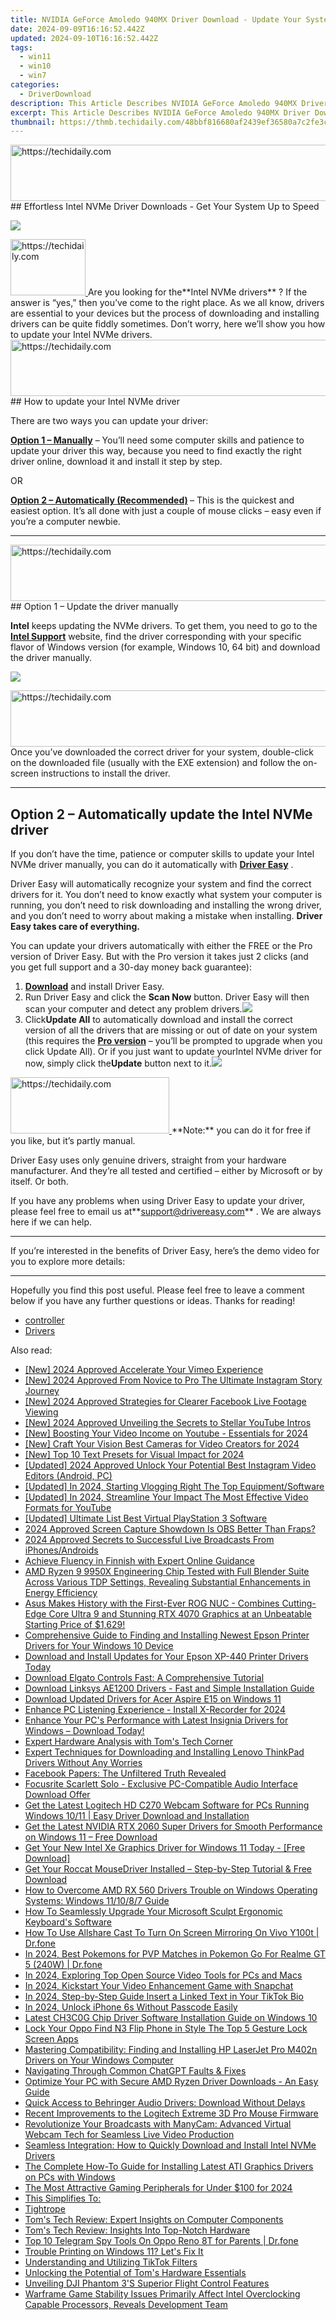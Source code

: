 ```yaml
---
title: NVIDIA GeForce Amoledo 940MX Driver Download - Update Your System
date: 2024-09-09T16:16:52.442Z
updated: 2024-09-10T16:16:52.442Z
tags:
  - win11
  - win10
  - win7
categories:
  - DriverDownload
description: This Article Describes NVIDIA GeForce Amoledo 940MX Driver Download - Update Your System
excerpt: This Article Describes NVIDIA GeForce Amoledo 940MX Driver Download - Update Your System
thumbnail: https://thmb.techidaily.com/48bbf816680af2439ef36580a7c2fe3c4155339daebaab90b2926193e2ffe8d4.png
---
```


<!-- affiliate ads begin -->
<a href="https://25home.pxf.io/c/5597632/2123482/16836" target="_top" id="2123482">
  <img src="//a.impactradius-go.com/display-ad/16836-2123482" border="0" alt="https://techidaily.com" width="728" height="90"/>
</a>
<img height="0" width="0" src="https://25home.pxf.io/i/5597632/2123482/16836" style="position:absolute;visibility:hidden;" border="0" />
<!-- affiliate ads end -->
## Effortless Intel NVMe Driver Downloads - Get Your System Up to Speed

![](https://images.drivereasy.com/wp-content/uploads/2019/07/image-164.png)

<!-- affiliate ads begin -->
<a href="https://aligracehair.sjv.io/c/5597632/2135363/19272" target="_top" id="2135363">
  <img src="//a.impactradius-go.com/display-ad/19272-2135363" border="0" alt="https://techidaily.com" width="120" height="90"/>
</a>
<img height="0" width="0" src="https://aligracehair.sjv.io/i/5597632/2135363/19272" style="position:absolute;visibility:hidden;" border="0" />
<!-- affiliate ads end -->
 Are you looking for the**Intel NVMe drivers** ? If the answer is “yes,” then you’ve come to the right place. As we all know, drivers are essential to your devices but the process of downloading and installing drivers can be quite fiddly sometimes. Don’t worry, here we’ll show you how to update your Intel NVMe drivers.

<!-- affiliate ads begin -->
<a href="https://ephamedtechinc.pxf.io/c/5597632/2123511/26400" target="_top" id="2123511">
  <img src="//a.impactradius-go.com/display-ad/26400-2123511" border="0" alt="https://techidaily.com" width="728" height="90"/>
</a>
<img height="0" width="0" src="https://ephamedtechinc.pxf.io/i/5597632/2123511/26400" style="position:absolute;visibility:hidden;" border="0" />
<!-- affiliate ads end -->
## How to update your Intel NVMe driver

There are two ways you can update your driver:

**[Option 1 – Manually](https://tools.techidaily.com/drivereasy/download/)**  – You’ll need some computer skills and patience to update your driver this way, because you need to find exactly the right driver online, download it and install it step by step.  

 OR  

**[Option 2 – Automatically (Recommended)](https://www.drivereasy.com/knowledge/download-intel-nvme-drivers-quickly-easily/#option2) [](https://tools.techidaily.com/drivereasy/download/)**  – This is the quickest and easiest option. It’s all done with just a couple of mouse clicks – easy even if you’re a computer newbie.

---

<!-- affiliate ads begin -->
<a href="https://unicoeye.pxf.io/c/5597632/2134496/18498" target="_top" id="2134496">
  <img src="//a.impactradius-go.com/display-ad/18498-2134496" border="0" alt="https://techidaily.com" width="728" height="90"/>
</a>
<img height="0" width="0" src="https://unicoeye.pxf.io/i/5597632/2134496/18498" style="position:absolute;visibility:hidden;" border="0" />
<!-- affiliate ads end -->
## Option 1 – Update the driver manually

**Intel** keeps updating the NVMe drivers. To get them, you need to go to the **[Intel Support](https://downloadcenter.intel.com/product/35125/Memory-and-Storage)**  website, find the driver corresponding with your specific flavor of Windows version (for example, Windows 10, 64 bit) and download the driver manually.

![](https://images.drivereasy.com/wp-content/uploads/2019/07/image-162.png)

<!-- affiliate ads begin -->
<a href="https://appsumo.8odi.net/c/5597632/2118305/7443" target="_top" id="2118305">
  <img src="//a.impactradius-go.com/display-ad/7443-2118305" border="0" alt="https://techidaily.com" width="728" height="90"/>
</a>
<img height="0" width="0" src="https://appsumo.8odi.net/i/5597632/2118305/7443" style="position:absolute;visibility:hidden;" border="0" />
<!-- affiliate ads end -->
 Once you’ve downloaded the correct driver for your system, double-click on the downloaded file (usually with the EXE extension) and follow the on-screen instructions to install the driver.

---

## Option 2 – Automatically update the Intel NVMe driver

 If you don’t have the time, patience or computer skills to update your Intel NVMe driver manually, you can do it automatically with **[Driver Easy](https://tools.techidaily.com/drivereasy/download/)**  .

 Driver Easy will automatically recognize your system and find the correct drivers for it. You don’t need to know exactly what system your computer is running, you don’t need to risk downloading and installing the wrong driver, and you don’t need to worry about making a mistake when installing. **Driver Easy takes care of everything.**

 You can update your drivers automatically with either the FREE or the Pro version of Driver Easy. But with the Pro version it takes just 2 clicks (and you get full support and a 30-day money back guarantee):

1. **[Download](https://tools.techidaily.com/drivereasy/download/)**  and install Driver Easy.
2. Run Driver Easy and click the **Scan Now** button. Driver Easy will then scan your computer and detect any problem drivers.![](https://images.drivereasy.com/wp-content/uploads/2019/06/image-439.png)
3. Click**Update All** to automatically download and install the correct version of all the drivers that are missing or out of date on your system (this requires the **[Pro version](https://tools.techidaily.com/drivereasy/download/)**  – you’ll be prompted to upgrade when you click Update All). Or if you just want to update yourIntel NVMe driver for now, simply click the**Update**  button next to it.![](https://images.drivereasy.com/wp-content/uploads/2019/07/image-163.png)

<!-- affiliate ads begin -->
<a href="https://25home.pxf.io/c/5597632/2123473/16836" target="_top" id="2123473">
  <img src="//a.impactradius-go.com/display-ad/16836-2123473" border="0" alt="https://techidaily.com" width="254" height="90"/>
</a>
<img height="0" width="0" src="https://25home.pxf.io/i/5597632/2123473/16836" style="position:absolute;visibility:hidden;" border="0" />
<!-- affiliate ads end -->
**Note:** you can do it for free if you like, but it’s partly manual.

 Driver Easy uses only genuine drivers, straight from your hardware manufacturer. And they’re all tested and certified – either by Microsoft or by itself. Or both.

 If you have any problems when using Driver Easy to update your driver, please feel free to email us at**<support@drivereasy.com>** . We are always here if we can help.

---

 If you’re interested in the benefits of Driver Easy, here’s the demo video for you to explore more details:

---

 Hopefully you find this post useful. Please feel free to leave a comment below if you have any further questions or ideas. Thanks for reading!

* [controller](https://tools.techidaily.com/drivereasy/download/)
* [Drivers](https://tools.techidaily.com/drivereasy/download/)

<ins class="adsbygoogle"
     style="display:block"
     data-ad-format="autorelaxed"
     data-ad-client="ca-pub-7571918770474297"
     data-ad-slot="1223367746"></ins>



<ins class="adsbygoogle"
     style="display:block"
     data-ad-client="ca-pub-7571918770474297"
     data-ad-slot="8358498916"
     data-ad-format="auto"
     data-full-width-responsive="true"></ins>

<span class="atpl-alsoreadstyle">Also read:</span>
<div><ul>
<li><a href="https://vimeo-videos.techidaily.com/new-2024-approved-accelerate-your-vimeo-experience/"><u>[New] 2024 Approved Accelerate Your Vimeo Experience</u></a></li>
<li><a href="https://instagram-videos.techidaily.com/new-2024-approved-from-novice-to-pro-the-ultimate-instagram-story-journey/"><u>[New] 2024 Approved From Novice to Pro The Ultimate Instagram Story Journey</u></a></li>
<li><a href="https://facebook-video-recording.techidaily.com/new-2024-approved-strategies-for-clearer-facebook-live-footage-viewing/"><u>[New] 2024 Approved Strategies for Clearer Facebook Live Footage Viewing</u></a></li>
<li><a href="https://youtube-docs.techidaily.com/024-approved-unveiling-the-secrets-to-stellar-youtube-intros/"><u>[New] 2024 Approved Unveiling the Secrets to Stellar YouTube Intros</u></a></li>
<li><a href="https://youtube-tips.techidaily.com/oosting-your-video-income-on-youtube-essentials-for-2024/"><u>[New] Boosting Your Video Income on Youtube - Essentials for 2024</u></a></li>
<li><a href="https://facebook-video-share.techidaily.com/new-craft-your-vision-best-cameras-for-video-creators-for-2024/"><u>[New] Craft Your Vision Best Cameras for Video Creators for 2024</u></a></li>
<li><a href="https://fox-direct.techidaily.com/new-top-10-text-presets-for-visual-impact-for-2024/"><u>[New] Top 10 Text Presets for Visual Impact for 2024</u></a></li>
<li><a href="https://instagram-video-files.techidaily.com/updated-2024-approved-unlock-your-potential-best-instagram-video-editors-android-pc/"><u>[Updated] 2024 Approved Unlock Your Potential Best Instagram Video Editors (Android, PC)</u></a></li>
<li><a href="https://fox-info.techidaily.com/updated-in-2024-starting-vlogging-right-the-top-equipmentsoftware/"><u>[Updated] In 2024, Starting Vlogging Right The Top Equipment/Software</u></a></li>
<li><a href="https://youtube-web.techidaily.com/ed-in-2024-streamline-your-impact-the-most-effective-video-formats-for-youtube/"><u>[Updated] In 2024, Streamline Your Impact The Most Effective Video Formats for YouTube</u></a></li>
<li><a href="https://screen-mirroring-recording.techidaily.com/updated-ultimate-list-best-virtual-playstation-3-software/"><u>[Updated] Ultimate List Best Virtual PlayStation 3 Software</u></a></li>
<li><a href="https://video-capture.techidaily.com/2024-approved-screen-capture-showdown-is-obs-better-than-fraps/"><u>2024 Approved Screen Capture Showdown Is OBS Better Than Fraps?</u></a></li>
<li><a href="https://facebook-video-content.techidaily.com/2024-approved-secrets-to-successful-live-broadcasts-from-iphonesandroids/"><u>2024 Approved Secrets to Successful Live Broadcasts From iPhones/Androids</u></a></li>
<li><a href="https://mondly-stories.techidaily.com/achieve-fluency-in-finnish-with-expert-online-guidance/"><u>Achieve Fluency in Finnish with Expert Online Guidance</u></a></li>
<li><a href="https://hardware-help.techidaily.com/amd-ryzen-9-9950x-engineering-chip-tested-with-full-blender-suite-across-various-tdp-settings-revealing-substantial-enhancements-in-energy-efficiency/"><u>AMD Ryzen 9 9950X Engineering Chip Tested with Full Blender Suite Across Various TDP Settings, Revealing Substantial Enhancements in Energy Efficiency</u></a></li>
<li><a href="https://hardware-help.techidaily.com/1723262403477-asus-makes-history-with-the-first-ever-rog-nuc-combines-cutting-edge-core-ultra-9-and-stunning-rtx-4070-graphics-at-an-unbeatable-starting-price-of-1629/"><u>Asus Makes History with the First-Ever ROG NUC - Combines Cutting-Edge Core Ultra 9 and Stunning RTX 4070 Graphics at an Unbeatable Starting Price of $1,629!</u></a></li>
<li><a href="https://hardware-help.techidaily.com/comprehensive-guide-to-finding-and-installing-newest-epson-printer-drivers-for-your-windows-10-device/"><u>Comprehensive Guide to Finding and Installing Newest Epson Printer Drivers for Your Windows 10 Device</u></a></li>
<li><a href="https://hardware-help.techidaily.com/1722975167577-download-and-install-updates-for-your-epson-xp-440-printer-drivers-today/"><u>Download and Install Updates for Your Epson XP-440 Printer Drivers Today</u></a></li>
<li><a href="https://hardware-help.techidaily.com/download-elgato-controls-fast-a-comprehensive-tutorial/"><u>Download Elgato Controls Fast: A Comprehensive Tutorial</u></a></li>
<li><a href="https://hardware-help.techidaily.com/download-linksys-ae1200-drivers-fast-and-simple-installation-guide/"><u>Download Linksys AE1200 Drivers - Fast and Simple Installation Guide</u></a></li>
<li><a href="https://hardware-help.techidaily.com/download-updated-drivers-for-acer-aspire-e15-on-windows-11/"><u>Download Updated Drivers for Acer Aspire E15 on Windows 11</u></a></li>
<li><a href="https://screen-video-capture.techidaily.com/enhance-pc-listening-experience-install-x-recorder-for-2024/"><u>Enhance PC Listening Experience - Install X-Recorder for 2024</u></a></li>
<li><a href="https://hardware-help.techidaily.com/enhance-your-pcs-performance-with-latest-insignia-drivers-for-windows-download-today/"><u>Enhance Your PC's Performance with Latest Insignia Drivers for Windows – Download Today!</u></a></li>
<li><a href="https://hardware-help.techidaily.com/expert-hardware-analysis-with-toms-tech-corner/"><u>Expert Hardware Analysis with Tom's Tech Corner</u></a></li>
<li><a href="https://hardware-help.techidaily.com/1722970462284-expert-techniques-for-downloading-and-installing-lenovo-thinkpad-drivers-without-any-worries/"><u>Expert Techniques for Downloading and Installing Lenovo ThinkPad Drivers Without Any Worries</u></a></li>
<li><a href="https://facebook.techidaily.com/facebook-papers-the-unfiltered-truth-revealed/"><u>Facebook Papers: The Unfiltered Truth Revealed</u></a></li>
<li><a href="https://hardware-help.techidaily.com/focusrite-scarlett-solo-exclusive-pc-compatible-audio-interface-download-offer/"><u>Focusrite Scarlett Solo - Exclusive PC-Compatible Audio Interface Download Offer</u></a></li>
<li><a href="https://hardware-help.techidaily.com/get-the-latest-logitech-hd-c270-webcam-software-for-pcs-running-windows-1011-easy-driver-download-and-installation/"><u>Get the Latest Logitech HD C270 Webcam Software for PCs Running Windows 10/11 | Easy Driver Download and Installation</u></a></li>
<li><a href="https://hardware-help.techidaily.com/get-the-latest-nvidia-rtx-2060-super-drivers-for-smooth-performance-on-windows-11-free-download/"><u>Get the Latest NVIDIA RTX 2060 Super Drivers for Smooth Performance on Windows 11 – Free Download</u></a></li>
<li><a href="https://hardware-help.techidaily.com/get-your-new-intel-xe-graphics-driver-for-windows-11-today-free-download/"><u>Get Your New Intel Xe Graphics Driver for Windows 11 Today - [Free Download]</u></a></li>
<li><a href="https://hardware-help.techidaily.com/get-your-roccat-mousedriver-installed-step-by-step-tutorial-and-free-download/"><u>Get Your Roccat MouseDriver Installed – Step-by-Step Tutorial & Free Download</u></a></li>
<li><a href="https://hardware-help.techidaily.com/how-to-overcome-amd-rx-560-drivers-trouble-on-windows-operating-systems-windows-111087-guide/"><u>How to Overcome AMD RX 560 Drivers Trouble on Windows Operating Systems: Windows 11/10/8/7 Guide</u></a></li>
<li><a href="https://hardware-help.techidaily.com/how-to-seamlessly-upgrade-your-microsoft-sculpt-ergonomic-keyboards-software/"><u>How To Seamlessly Upgrade Your Microsoft Sculpt Ergonomic Keyboard's Software</u></a></li>
<li><a href="https://screen-mirror.techidaily.com/how-to-use-allshare-cast-to-turn-on-screen-mirroring-on-vivo-y100t-drfone-by-drfone-android/"><u>How To Use Allshare Cast To Turn On Screen Mirroring On Vivo Y100t | Dr.fone</u></a></li>
<li><a href="https://pokemon-go-android.techidaily.com/in-2024-best-pokemons-for-pvp-matches-in-pokemon-go-for-realme-gt-5-240w-drfone-by-drfone-virtual-android/"><u>In 2024, Best Pokemons for PVP Matches in Pokemon Go For Realme GT 5 (240W) | Dr.fone</u></a></li>
<li><a href="https://some-techniques.techidaily.com/in-2024-exploring-top-open-source-video-tools-for-pcs-and-macs/"><u>In 2024, Exploring Top Open Source Video Tools for PCs and Macs</u></a></li>
<li><a href="https://extra-support.techidaily.com/in-2024-kickstart-your-video-enhancement-game-with-snapchat/"><u>In 2024, Kickstart Your Video Enhancement Game with Snapchat</u></a></li>
<li><a href="https://extra-skills.techidaily.com/in-2024-step-by-step-guide-insert-a-linked-text-in-your-tiktok-bio/"><u>In 2024, Step-by-Step Guide Insert a Linked Text in Your TikTok Bio</u></a></li>
<li><a href="https://ios-unlock.techidaily.com/in-2024-unlock-iphone-6s-without-passcode-easily-by-drfone-ios/"><u>In 2024, Unlock iPhone 6s Without Passcode Easily</u></a></li>
<li><a href="https://hardware-help.techidaily.com/latest-ch3c0g-chip-driver-software-installation-guide-on-windows-10/"><u>Latest CH3C0G Chip Driver Software Installation Guide on Windows 10</u></a></li>
<li><a href="https://unlock-android.techidaily.com/lock-your-oppo-find-n3-flip-phone-in-style-the-top-5-gesture-lock-screen-apps-by-drfone-android/"><u>Lock Your Oppo Find N3 Flip Phone in Style The Top 5 Gesture Lock Screen Apps</u></a></li>
<li><a href="https://hardware-help.techidaily.com/mastering-compatibility-finding-and-installing-hp-laserjet-pro-m402n-drivers-on-your-windows-computer/"><u>Mastering Compatibility: Finding and Installing HP LaserJet Pro M402n Drivers on Your Windows Computer</u></a></li>
<li><a href="https://tech-revival.techidaily.com/navigating-through-common-chatgpt-faults-and-fixes/"><u>Navigating Through Common ChatGPT Faults & Fixes</u></a></li>
<li><a href="https://hardware-help.techidaily.com/optimize-your-pc-with-secure-amd-ryzen-driver-downloads-an-easy-guide/"><u>Optimize Your PC with Secure AMD Ryzen Driver Downloads - An Easy Guide</u></a></li>
<li><a href="https://hardware-help.techidaily.com/1722978258490-quick-access-to-behringer-audio-drivers-download-without-delays/"><u>Quick Access to Behringer Audio Drivers: Download Without Delays</u></a></li>
<li><a href="https://hardware-help.techidaily.com/recent-improvements-to-the-logitech-extreme-3d-pro-mouse-firmware/"><u>Recent Improvements to the Logitech Extreme 3D Pro Mouse Firmware</u></a></li>
<li><a href="https://blog-min.techidaily.com/revolutionize-your-broadcasts-with-manycam-advanced-virtual-webcam-tech-for-seamless-live-video-production/"><u>Revolutionize Your Broadcasts with ManyCam: Advanced Virtual Webcam Tech for Seamless Live Video Production</u></a></li>
<li><a href="https://hardware-help.techidaily.com/seamless-integration-how-to-quickly-download-and-install-intel-nvme-drivers/"><u>Seamless Integration: How to Quickly Download and Install Intel NVMe Drivers</u></a></li>
<li><a href="https://hardware-help.techidaily.com/the-complete-how-to-guide-for-installing-latest-ati-graphics-drivers-on-pcs-with-windows/"><u>The Complete How-To Guide for Installing Latest ATI Graphics Drivers on PCs with Windows</u></a></li>
<li><a href="https://screen-activity-recording.techidaily.com/the-most-attractive-gaming-peripherals-for-under-100-for-2024/"><u>The Most Attractive Gaming Peripherals for Under $100 for 2024</u></a></li>
<li><a href="https://hardware-help.techidaily.com/this-simplifies-to/"><u>This Simplifies To:</u></a></li>
<li><a href="https://hardware-help.techidaily.com/tightrope/"><u>Tightrope</u></a></li>
<li><a href="https://hardware-help.techidaily.com/toms-tech-review-expert-insights-on-computer-components/"><u>Tom's Tech Review: Expert Insights on Computer Components</u></a></li>
<li><a href="https://hardware-help.techidaily.com/toms-tech-review-insights-into-top-notch-hardware/"><u>Tom's Tech Review: Insights Into Top-Notch Hardware</u></a></li>
<li><a href="https://android-location-track.techidaily.com/top-10-telegram-spy-tools-on-oppo-reno-8t-for-parents-drfone-by-drfone-virtual-android/"><u>Top 10 Telegram Spy Tools On Oppo Reno 8T for Parents | Dr.fone</u></a></li>
<li><a href="https://printer-issues.techidaily.com/trouble-printing-on-windows-11-lets-fix-it/"><u>Trouble Printing on Windows 11? Let's Fix It</u></a></li>
<li><a href="https://tiktok-video-recordings.techidaily.com/understanding-and-utilizing-tiktok-filters/"><u>Understanding and Utilizing TikTok Filters</u></a></li>
<li><a href="https://hardware-help.techidaily.com/unlocking-the-potential-of-toms-hardware-essentials/"><u>Unlocking the Potential of Tom's Hardware Essentials</u></a></li>
<li><a href="https://fox-glue.techidaily.com/unveiling-dji-phantom-3s-superior-flight-control-features/"><u>Unveiling DJI Phantom 3'S Superior Flight Control Features</u></a></li>
<li><a href="https://hardware-help.techidaily.com/warframe-game-stability-issues-primarily-affect-intel-overclocking-capable-processors-reveals-development-team/"><u>Warframe Game Stability Issues Primarily Affect Intel Overclocking Capable Processors, Reveals Development Team</u></a></li>
</ul></div>
